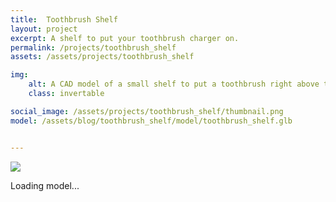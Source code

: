 ```yaml
---
title:  Toothbrush Shelf
layout: project
excerpt: A shelf to put your toothbrush charger on.
permalink: /projects/toothbrush_shelf
assets: /assets/projects/toothbrush_shelf

img:
    alt: A CAD model of a small shelf to put a toothbrush right above the charging socket so that the cabling can be hidden inside the shelf.
    class: invertable

social_image: /assets/projects/toothbrush_shelf/thumbnail.png
model: /assets/blog/toothbrush_shelf/model/toothbrush_shelf.glb


---
```

<outline-model-viewer model = "{{page.model}}" camera='{"type":"perspective","fov":30,"near":10,"far":10000,"position":[364.9,307.2,459.7],"rotation":[-0.5891,0.5833,0.3527],"zoom":250,"target":[0,0,0]}'>
    <img class="outline-model-poster no-wc" src = "{{page.img.src}}">
    <p class="has-wc">Loading model...</p>
</outline-model-viewer>